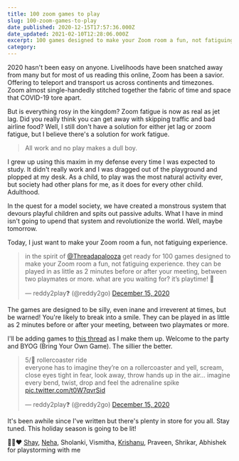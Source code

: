 ```yaml
---
title: 100 zoom games to play
slug: 100-zoom-games-to-play
date_published: 2020-12-15T17:57:36.000Z
date_updated: 2021-02-10T12:28:06.000Z
excerpt: 100 games designed to make your Zoom room a fun, not fatiguing experience. Make the world a better place by putting a smile on your face, for it’s playtime!
category: 
---
```

2020 hasn't been easy on anyone. Livelihoods have been snatched away from many but for most of us reading this online, Zoom has been a savior. Offering to teleport and transport us across continents and timezones. Zoom almost single-handedly stitched together the fabric of time and space that COVID-19 tore apart.

But is everything rosy in the kingdom? Zoom fatigue is now as real as jet lag. Did you really think you can get away with skipping traffic and bad airline food? Well, I still don't have a solution for either jet lag or zoom fatigue, but I believe there's a solution for work fatigue.

> All work and no play makes a dull boy.

I grew up using this maxim in my defense every time I was expected to study. It didn't really work and I was dragged out of the playground and plopped at my desk. As a child, to play was the most natural activity ever, but society had other plans for me, as it does for every other child. Adulthood.

In the quest for a model society, we have created a monstrous system that devours playful children and spits out passive adults. What I have in mind isn't going to upend that system and revolutionize the world. Well, maybe tomorrow.

Today, I just want to make your Zoom room a fun, not fatiguing experience. 

<blockquote class="twitter-tweet" data-theme="dark"><p lang="en" dir="ltr">in the spirit of <a href="https://twitter.com/threadapalooza?ref_src=twsrc%5Etfw">@Threadapalooza</a> get ready for 100 games designed to make your Zoom room a fun, not fatiguing experience. they can be played in as little as 2 minutes before or after your meeting, between two playmates or more. what are you waiting for? it’s playtime! 🏁</p>&mdash; reddy2play❓ (@reddy2go) <a href="https://twitter.com/reddy2go/status/1338901196409434112?ref_src=twsrc%5Etfw">December 15, 2020</a></blockquote> <script async src="https://platform.twitter.com/widgets.js" charset="utf-8"></script>


The games are designed to be silly, even inane and irreverent at times, but be warned! You're likely to break into a smile. They can be played in as little as 2 minutes before or after your meeting, between two playmates or more.

I'll be adding games to [this thread](https://twitter.com/reddy2go/status/1338901196409434112) as I make them up. Welcome to the party and BYOG (Bring Your Own Game). The sillier the better.

<blockquote class="twitter-tweet" data-theme="dark"><p lang="en" dir="ltr">5/💯 rollercoaster ride<br>everyone has to imagine they’re on a rollercoaster and yell, scream, close eyes tight in fear, look away, throw hands up in the air… imagine every bend, twist, drop and feel the adrenaline spike <a href="https://t.co/t0W7qvrSid">pic.twitter.com/t0W7qvrSid</a></p>&mdash; reddy2play❓ (@reddy2go) <a href="https://twitter.com/reddy2go/status/1338901275132379141?ref_src=twsrc%5Etfw">December 15, 2020</a></blockquote> <script async src="https://platform.twitter.com/widgets.js" charset="utf-8"></script>

It's been awhile since I've written but there's plenty in store for you all. Stay tuned. This holiday season is going to be lit!

🙏🏽♥️ [Shay](https://twitter.com/reframedfeeling), [Neha](https://twitter.com/nehakumarisaa), Sholanki, Vismitha, [Krishanu](https://twitter.com/krisdhar), Praveen, Shrikar, Abhishek for playstorming with me
